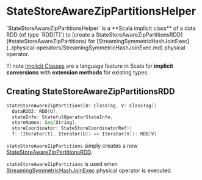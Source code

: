 # StateStoreAwareZipPartitionsHelper

<span id="dataRDD">
`StateStoreAwareZipPartitionsHelper` is a **Scala implicit class** of a data RDD (of type `RDD[T]`) to [create a StateStoreAwareZipPartitionsRDD](#stateStoreAwareZipPartitions) for [StreamingSymmetricHashJoinExec](../physical-operators/StreamingSymmetricHashJoinExec.md) physical operator.

!!! note
    [Implicit Classes](http://docs.scala-lang.org/overviews/core/implicit-classes.html) are a language feature in Scala for **implicit conversions** with **extension methods** for existing types.

## <span id="stateStoreAwareZipPartitions"> Creating StateStoreAwareZipPartitionsRDD

```scala
stateStoreAwareZipPartitions[U: ClassTag, V: ClassTag](
  dataRDD2: RDD[U],
  stateInfo: StatefulOperatorStateInfo,
  storeNames: Seq[String],
  storeCoordinator: StateStoreCoordinatorRef)(
  f: (Iterator[T], Iterator[U]) => Iterator[V]): RDD[V]
```

`stateStoreAwareZipPartitions` simply creates a new [StateStoreAwareZipPartitionsRDD](StateStoreAwareZipPartitionsRDD.md).

`stateStoreAwareZipPartitions` is used when [StreamingSymmetricHashJoinExec](../physical-operators/StreamingSymmetricHashJoinExec.md) physical operator is executed.
